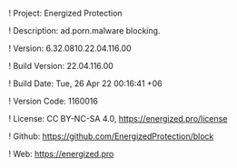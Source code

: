 ! Project: Energized Protection

! Description: ad.porn.malware blocking.

! Version: 6.32.0810.22.04.116.00

! Build Version: 22.04.116.00

! Build Date: Tue, 26 Apr 22 00:16:41 +06

! Version Code: 1160016

! License: CC BY-NC-SA 4.0, https://energized.pro/license

! Github: https://github.com/EnergizedProtection/block

! Web: https://energized.pro
